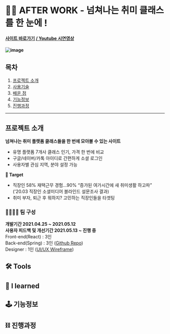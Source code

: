 # 🤹‍♀️ AFTER WORK - 넘쳐나는 취미 클래스를 한 눈에 !

<h4><a href="https://afterwork.co.kr/" target="_blank">사이트 바로가기</a> <a href="" target="_blank"> / Youtube 시연영상</a><h4>
  
![image](https://user-images.githubusercontent.com/68773118/118111208-57345c80-b41e-11eb-948a-982b78a7bc50.png)



## 목차
1. [프로젝트 소개](#프로젝트-소개)
2. [사용기술](#-tools)<br/>
3. [배운 점](#-i-learned)<br/>
4. [기능정보](#-기능정보)<br/>
5. [진행과정](#-진행과정)<br/>

---

## 프로젝트 소개

**넘쳐나는 취미 플랫폼 클래스들을 한 번에 모아볼 수 있는 사이트**
- 유명 플랫폼 7개사 클래스 인기, 가격 한 번에 비교 
- 구글/네이버/카톡 아이디로 간편하게 소셜 로그인 
- 사용자별 관심 지역, 분야 설정 가능

**🎯 Target**
- 직장인 58% 재택근무 경험…90% “증가된 여가시간에 새 취미생활 하고파” <br/> ('20.03 직장인 소셜미디어 블라인드 설문조사 결과)
- 취미 부자, 퇴근 후 뭐하지? 고민하는 직장인들을 타겟팅

### 👨‍👩‍👧‍👧 팀 구성
**개발기간 2021.04.25 ~ 2021.05.12** <br/>
**사용자 피드백 및 개선기간 2021.05.13 ~ 진행 중**
<br/>
Front-end(React) : 3인 <br/>
Back-end(Spring) : 3인 ([Github Repo](https://github.com/seongbinko/afterwork)) <br/>
Designer         : 1인 ([UI/UX Wireframe](https://xd.adobe.com/view/6930efb5-2686-4843-921c-c8a87578a9e6-3c63/grid)) <br/>


## 🛠 Tools

## 🔎 I learned 

## 🕹 기능정보

## ⛓ 진행과정
